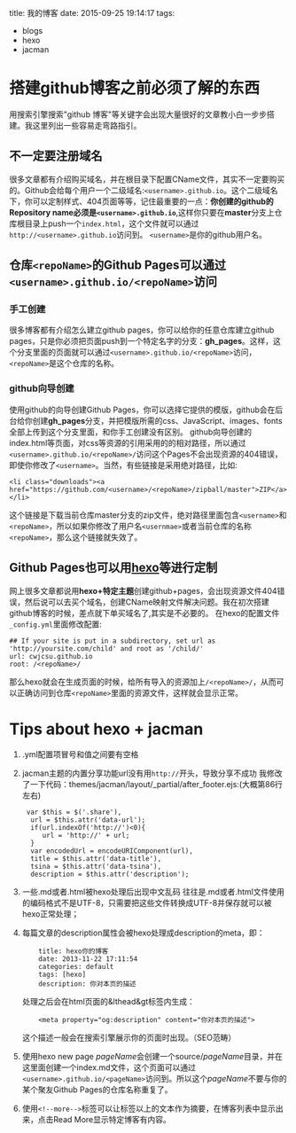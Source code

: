 title: 我的博客
date: 2015-09-25 19:14:17
tags:
- blogs
- hexo
- jacman

# 搭建github博客之前必须了解的东西
用搜索引擎搜索"github 博客"等关键字会出现大量很好的文章教小白一步步搭建。我这里列出一些容易走弯路指引。
## 不一定要注册域名
很多文章都有介绍购买域名，并在根目录下配置CName文件，其实不一定要购买的。Github会给每个用户一个二级域名:`<username>.github.io`。这个二级域名下，你可以定制样式、404页面等等，记住最重要的一点：**你创建的github的Repository name必须是`<username>.github.io`**,这样你只要在**master**分支上仓库根目录上push一个`index.html`，这个文件就可以通过`http://<username>.github.io`访问到。
`<username>`是你的github用户名。

## 仓库`<repoName>`的Github Pages可以通过`<username>.github.io/<repoName>`访问
### 手工创建
很多博客都有介绍怎么建立github pages，你可以给你的任意仓库建立github pages，只是你必须把页面push到一个特定名字的分支：**gh_pages**。这样，这个分支里面的页面就可以通过`<username>.github.io/<repoName>`访问，`<repoName>`是这个仓库的名称。

### github向导创建
使用github的向导创建Github Pages，你可以选择它提供的模版，github会在后台给你创建**gh_pages**分支，并把模版所需的css、JavaScript、images、fonts全部上传到这个分支里面，和你手工创建没有区别。
github向导创建的index.html等页面，对css等资源的引用采用的的相对路径，所以通过`<username>.github.io/<repoName>/`访问这个Pages不会出现资源的404错误，即使你修改了`<username>`。当然，有些链接是采用绝对路径，比如:
```
<li class="downloads"><a href="https://github.com/<username>/<repoName>/zipball/master">ZIP</a></li>
```
这个链接是下载当前仓库master分支的zip文件，绝对路径里面包含`<username>`和`<repoName>`，所以如果你修改了用户名`<usernmae>`或者当前仓库的名称`<repoName>`，那么这个链接就失效了。

## Github Pages也可以用[hexo](https://hexo.io)等进行定制
网上很多文章都说用**hexo+特定主题**创建github+pages，会出现资源文件404错误，然后说可以去买个域名，创建CName映射文件解决问题。我在初次搭建github博客的时候，差点就下单买域名了,其实是不必要的。
在hexo的配置文件`_config.yml`里面修改配置:
```
## If your site is put in a subdirectory, set url as 'http://yoursite.com/child' and root as '/child/'
url: cwjcsu.github.io
root: /<repoName>/
```
那么hexo就会在生成页面的时候，给所有导入的资源加上`/<repoName>/`，从而可以正确访问到仓库`<repoName>`里面的资源文件，这样就会显示正常。

# Tips about hexo + jacman

1. .yml配置项冒号和值之间要有空格
1. jacman主题的内置分享功能url没有用`http://`开头，导致分享不成功
    我修改了一下代码：themes/jacman/layout/_partial/after_footer.ejs:(大概第86行左右)
    ```
     var $this = $('.share'),
      url = $this.attr('data-url');
      if(url.indexOf('http://')<0){
         url = 'http://' + url;
      }
      var encodedUrl = encodeURIComponent(url),
      title = $this.attr('data-title'),
      tsina = $this.attr('data-tsina'),
      description = $this.attr('description');
    ```

1. 一些.md或者.html被hexo处理后出现中文乱码
    往往是.md或者.html文件使用的编码格式不是UTF-8，只需要把这些文件转换成UTF-8并保存就可以被hexo正常处理；

1. 每篇文章的description属性会被hexo处理成description的meta，即：
    ```
        title: hexo你的博客
        date: 2013-11-22 17:11:54
        categories: default
        tags: [hexo]
        description: 你对本页的描述
    ```

    处理之后会在html页面的&lthead&gt标签内生成：

    ```
        <meta property="og:description" content="你对本页的描述"> 
    ```

    这个描述一般会在搜索引擎展示你的页面时出现。（SEO范畴）

1. 使用hexo new page *pageName*会创建一个source/*pageName*目录，并在这里面创建一个index.md文件，这个页面可以通过`<username>.github.io/<pageName>`访问到。所以这个*pageName*不要与你的某个聚友Github Pages的仓库名称重复了。

1.  使用`<!--more-->`标签可以让标签以上的文本作为摘要，在博客列表中显示出来，点击Read More显示特定博客有内容。

